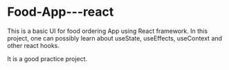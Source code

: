 # Food-App---react

This is a basic UI for food ordering App using React framework.
In this project, one can possibly learn about useState, useEffects, useContext and other react hooks.

It is a good practice project.
